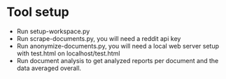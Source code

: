 # Tool setup
* Run setup-workspace.py
* Run scrape-documents.py, you will need a reddit api key
* Run anonymize-documents.py, you will need a local web server setup with test.html on localhost/test.html
* Run document analysis to get analyzed reports per document and the data averaged overall.